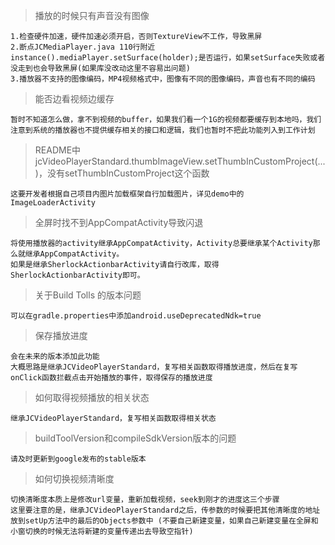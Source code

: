 > 播放的时候只有声音没有图像

    1.检查硬件加速，硬件加速必须开启，否则TextureView不工作，导致黑屏
    2.断点JCMediaPlayer.java 110行附近instance().mediaPlayer.setSurface(holder);是否运行，如果setSurface失败或者没走到也会导致黑屏(如果库没改动这里不容易出问题)
    3.播放器不支持的图像编码，MP4视频格式中，图像有不同的图像编码，声音也有不同的编码

> 能否边看视频边缓存

    暂时不知道怎么做，拿不到视频的buffer，如果我们看一个1G的视频都要缓存到本地吗，我们注意到系统的播放器也不提供缓存相关的接口和逻辑，我们也暂时不把此功能列入到工作计划

> README中jcVideoPlayerStandard.thumbImageView.setThumbInCustomProject(...)，没有setThumbInCustomProject这个函数

    这要开发者根据自己项目内图片加载框架自行加载图片，详见demo中的ImageLoaderActivity

> 全屏时找不到AppCompatActivity导致闪退

    将使用播放器的activity继承AppCompatActivity，Activity总要继承某个Activity那么就继承AppCompatActivity。
    如果是继承SherlockActionbarActivity请自行改库，取得SherlockActionbarActivity即可。

> 关于Build Tolls 的版本问题

    可以在gradle.properties中添加android.useDeprecatedNdk=true

> 保存播放进度

    会在未来的版本添加此功能
    大概思路是继承JCVideoPlayerStandard，复写相关函数取得播放进度，然后在复写onClick函数拦截点击开始播放的事件，取得保存的播放进度

> 如何取得视频播放的相关状态

    继承JCVideoPlayerStandard，复写相关函数取得相关状态

> buildToolVersion和compileSdkVersion版本的问题

    请及时更新到google发布的stable版本

> 如何切换视频清晰度

    切换清晰度本质上是修改url变量，重新加载视频，seek到刚才的进度这三个步骤
    这里要注意的是，继承JCVideoPlayerStandard之后，传参数的时候要把其他清晰度的地址放到setUp方法中的最后的Objects参数中 (不要自己新建变量，如果自己新建变量在全屏和小窗切换的时候无法将新建的变量传递出去导致空指针)